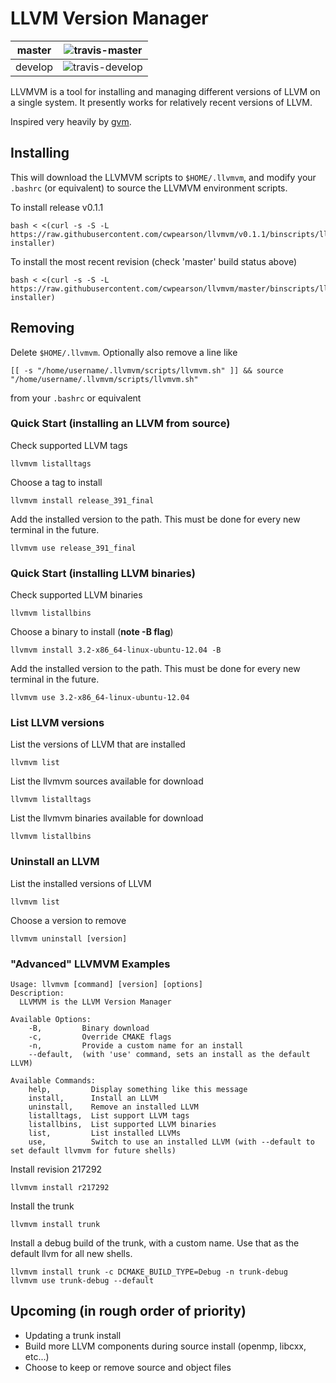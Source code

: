 # LLVM Version Manager

| master  | ![travis-master]  |
|---------|-------------------|
| develop | ![travis-develop] |
[travis-master]: https://travis-ci.org/cwpearson/llvmvm.svg?branch=master
[travis-develop]: https://travis-ci.org/cwpearson/llvmvm.svg?branch=develop

LLVMVM is a tool for installing and managing different versions of LLVM on a single system. It presently works for relatively recent versions of LLVM.

Inspired very heavily by [gvm](https://github.com/moovweb/gvm).

## Installing

This will download the LLVMVM scripts to `$HOME/.llvmvm`, and modify your `.bashrc` (or equivalent) to source the LLVMVM environment scripts.

To install release v0.1.1

    bash < <(curl -s -S -L https://raw.githubusercontent.com/cwpearson/llvmvm/v0.1.1/binscripts/llvmvm-installer)

To install the most recent revision (check 'master' build status above)

    bash < <(curl -s -S -L https://raw.githubusercontent.com/cwpearson/llvmvm/master/binscripts/llvmvm-installer)


## Removing

Delete `$HOME/.llvmvm`. Optionally also remove a line like

    [[ -s "/home/username/.llvmvm/scripts/llvmvm.sh" ]] && source "/home/username/.llvmvm/scripts/llvmvm.sh"

from your `.bashrc` or equivalent


### Quick Start (installing an LLVM from source)

Check supported LLVM tags

    llvmvm listalltags

Choose a tag to install

    llvmvm install release_391_final

Add the installed version to the path. This must be done for every new terminal in the future.

    llvmvm use release_391_final

### Quick Start (installing LLVM binaries)

Check supported LLVM binaries

    llvmvm listallbins

Choose a binary to install (**note -B flag**)

    llvmvm install 3.2-x86_64-linux-ubuntu-12.04 -B

Add the installed version to the path. This must be done for every new terminal in the future.

    llvmvm use 3.2-x86_64-linux-ubuntu-12.04

### List LLVM versions

List the versions of LLVM that are installed

    llvmvm list

List the llvmvm sources available for download

    llvmvm listalltags

List the llvmvm binaries available for download

    llvmvm listallbins

### Uninstall an LLVM

List the installed versions of LLVM

    llvmvm list

Choose a version to remove

    llvmvm uninstall [version]

### "Advanced" LLVMVM Examples

    Usage: llvmvm [command] [version] [options]
    Description:
      LLVMVM is the LLVM Version Manager
    
    Available Options:
        -B,         Binary download
        -c,         Override CMAKE flags
        -n,         Provide a custom name for an install
        --default,  (with 'use' command, sets an install as the default LLVM)

    Available Commands:
        help,         Display something like this message
        install,      Install an LLVM
        uninstall,    Remove an installed LLVM
        listalltags,  List support LLVM tags
        listallbins,  List supported LLVM binaries
        list,         List installed LLVMs
        use,          Switch to use an installed LLVM (with --default to set default llvmvm for future shells)


Install revision 217292

    llvmvm install r217292

Install the trunk

    llvmvm install trunk

Install a debug build of the trunk, with a custom name. Use that as the default llvm for all new shells.

    llvmvm install trunk -c DCMAKE_BUILD_TYPE=Debug -n trunk-debug
    llvmvm use trunk-debug --default

## Upcoming (in rough order of priority)

* Updating a trunk install
* Build more LLVM components during source install (openmp, libcxx, etc...)
* Choose to keep or remove source and object files